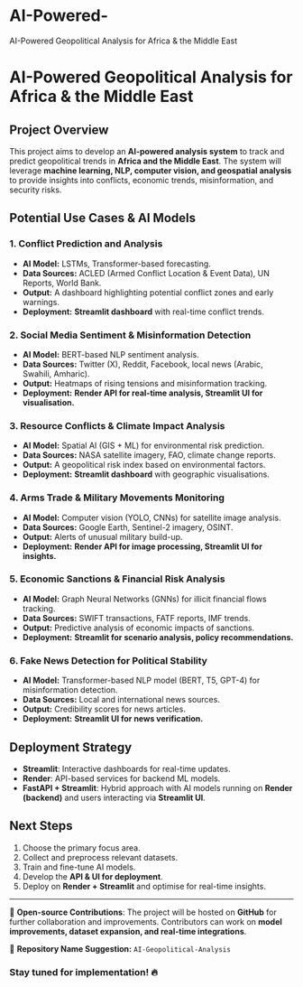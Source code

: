 # AI-Powered-
AI-Powered Geopolitical Analysis for Africa &amp; the Middle East
# AI-Powered Geopolitical Analysis for Africa & the Middle East

## **Project Overview**
This project aims to develop an **AI-powered analysis system** to track and predict geopolitical trends in **Africa and the Middle East**. The system will leverage **machine learning, NLP, computer vision, and geospatial analysis** to provide insights into conflicts, economic trends, misinformation, and security risks.

## **Potential Use Cases & AI Models**

### **1. Conflict Prediction and Analysis**
- **AI Model:** LSTMs, Transformer-based forecasting.
- **Data Sources:** ACLED (Armed Conflict Location & Event Data), UN Reports, World Bank.
- **Output:** A dashboard highlighting potential conflict zones and early warnings.
- **Deployment:** **Streamlit dashboard** with real-time conflict trends.

### **2. Social Media Sentiment & Misinformation Detection**
- **AI Model:** BERT-based NLP sentiment analysis.
- **Data Sources:** Twitter (X), Reddit, Facebook, local news (Arabic, Swahili, Amharic).
- **Output:** Heatmaps of rising tensions and misinformation tracking.
- **Deployment:** **Render API for real-time analysis, Streamlit UI for visualisation.**

### **3. Resource Conflicts & Climate Impact Analysis**
- **AI Model:** Spatial AI (GIS + ML) for environmental risk prediction.
- **Data Sources:** NASA satellite imagery, FAO, climate change reports.
- **Output:** A geopolitical risk index based on environmental factors.
- **Deployment:** **Streamlit dashboard** with geographic visualisations.

### **4. Arms Trade & Military Movements Monitoring**
- **AI Model:** Computer vision (YOLO, CNNs) for satellite image analysis.
- **Data Sources:** Google Earth, Sentinel-2 imagery, OSINT.
- **Output:** Alerts of unusual military build-up.
- **Deployment:** **Render API for image processing, Streamlit UI for insights.**

### **5. Economic Sanctions & Financial Risk Analysis**
- **AI Model:** Graph Neural Networks (GNNs) for illicit financial flows tracking.
- **Data Sources:** SWIFT transactions, FATF reports, IMF trends.
- **Output:** Predictive analysis of economic impacts of sanctions.
- **Deployment:** **Streamlit for scenario analysis, policy recommendations.**

### **6. Fake News Detection for Political Stability**
- **AI Model:** Transformer-based NLP model (BERT, T5, GPT-4) for misinformation detection.
- **Data Sources:** Local and international news sources.
- **Output:** Credibility scores for news articles.
- **Deployment:** **Streamlit UI for news verification.**

## **Deployment Strategy**
- **Streamlit**: Interactive dashboards for real-time updates.
- **Render**: API-based services for backend ML models.
- **FastAPI + Streamlit**: Hybrid approach with AI models running on **Render (backend)** and users interacting via **Streamlit UI**.

## **Next Steps**
1. Choose the primary focus area.
2. Collect and preprocess relevant datasets.
3. Train and fine-tune AI models.
4. Develop the **API & UI for deployment**.
5. Deploy on **Render + Streamlit** and optimise for real-time insights.

---
🚀 **Open-source Contributions**: The project will be hosted on **GitHub** for further collaboration and improvements. Contributors can work on **model improvements, dataset expansion, and real-time integrations**.

📌 **Repository Name Suggestion:** `AI-Geopolitical-Analysis`

### **Stay tuned for implementation!** 🔥

